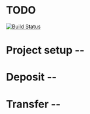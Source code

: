 TODO
====
[![Build Status](https://api.travis-ci.com/watinha/ipkiss.svg?branch=main)](https://travis-ci.com/github/watinha/ipkiss)

# Project setup --
# Deposit --
# Transfer --
